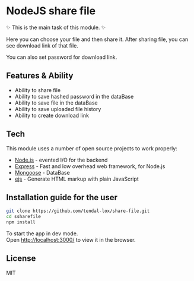 # NodeJS share file

✨ This is the main task of this module. ✨

Here you can choose your file and then share it. After sharing file, you can see download link of that file.

You can also set password for download link.

## Features & Ability

- Ability to share file
- Ability to save hashed password in the dataBase
- Ability to save file in the dataBase
- Ability to save uploaded file history
- Ability to create download link

## Tech

This module uses a number of open source projects to work properly:

- [Node.js] - evented I/O for the backend
- [Express] - Fast and low overhead web framework, for Node.js
- [Mongoose] - DataBase
- [ejs] - Generate HTML markup with plain JavaScript

## Installation guide for the user

```sh
git clone https://github.com/tendal-lox/share-file.git
cd ssharefile
npm install
```

 To start the app in dev mode.\
Open [http://localhost:3000/](http://localhost:3000/) to view it in the browser.

## License

MIT

[node.js]: <http://nodejs.org>
[Express]: <https://expressjs.com/>
[Mongoose]: <https://mongoosejs.com/>
[ejs]: <https://ejs.co/>